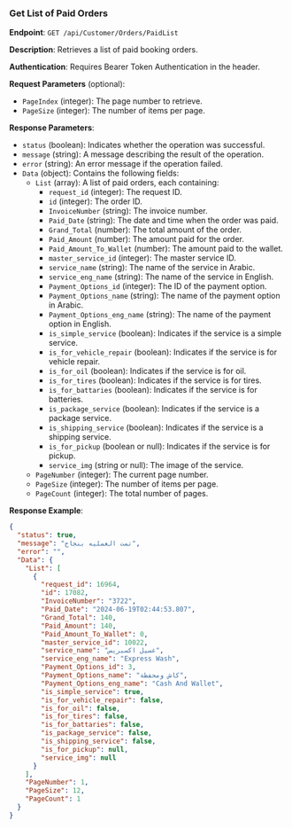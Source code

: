 ### Get List of Paid Orders

**Endpoint**: `GET /api/Customer/Orders/PaidList`

**Description**: Retrieves a list of paid booking orders.

**Authentication**: Requires Bearer Token Authentication in the header.

**Request Parameters** (optional):
- `PageIndex` (integer): The page number to retrieve.
- `PageSize` (integer): The number of items per page.

**Response Parameters**:
- `status` (boolean): Indicates whether the operation was successful.
- `message` (string): A message describing the result of the operation.
- `error` (string): An error message if the operation failed.
- `Data` (object): Contains the following fields:
  - `List` (array): A list of paid orders, each containing:
    - `request_id` (integer): The request ID.
    - `id` (integer): The order ID.
    - `InvoiceNumber` (string): The invoice number.
    - `Paid_Date` (string): The date and time when the order was paid.
    - `Grand_Total` (number): The total amount of the order.
    - `Paid_Amount` (number): The amount paid for the order.
    - `Paid_Amount_To_Wallet` (number): The amount paid to the wallet.
    - `master_service_id` (integer): The master service ID.
    - `service_name` (string): The name of the service in Arabic.
    - `service_eng_name` (string): The name of the service in English.
    - `Payment_Options_id` (integer): The ID of the payment option.
    - `Payment_Options_name` (string): The name of the payment option in Arabic.
    - `Payment_Options_eng_name` (string): The name of the payment option in English.
    - `is_simple_service` (boolean): Indicates if the service is a simple service.
    - `is_for_vehicle_repair` (boolean): Indicates if the service is for vehicle repair.
    - `is_for_oil` (boolean): Indicates if the service is for oil.
    - `is_for_tires` (boolean): Indicates if the service is for tires.
    - `is_for_battaries` (boolean): Indicates if the service is for batteries.
    - `is_package_service` (boolean): Indicates if the service is a package service.
    - `is_shipping_service` (boolean): Indicates if the service is a shipping service.
    - `is_for_pickup` (boolean or null): Indicates if the service is for pickup.
    - `service_img` (string or null): The image of the service.
  - `PageNumber` (integer): The current page number.
  - `PageSize` (integer): The number of items per page.
  - `PageCount` (integer): The total number of pages.

**Response Example**:
```json
{
  "status": true,
  "message": "تمت العمليه بنجاح",
  "error": "",
  "Data": {
    "List": [
      {
        "request_id": 16964,
        "id": 17082,
        "InvoiceNumber": "3722",
        "Paid_Date": "2024-06-19T02:44:53.807",
        "Grand_Total": 140,
        "Paid_Amount": 140,
        "Paid_Amount_To_Wallet": 0,
        "master_service_id": 10022,
        "service_name": "غسيل اكسبريس",
        "service_eng_name": "Express Wash",
        "Payment_Options_id": 3,
        "Payment_Options_name": "كاش ومحفظة",
        "Payment_Options_eng_name": "Cash And Wallet",
        "is_simple_service": true,
        "is_for_vehicle_repair": false,
        "is_for_oil": false,
        "is_for_tires": false,
        "is_for_battaries": false,
        "is_package_service": false,
        "is_shipping_service": false,
        "is_for_pickup": null,
        "service_img": null
      }
    ],
    "PageNumber": 1,
    "PageSize": 12,
    "PageCount": 1
  }
}
```
